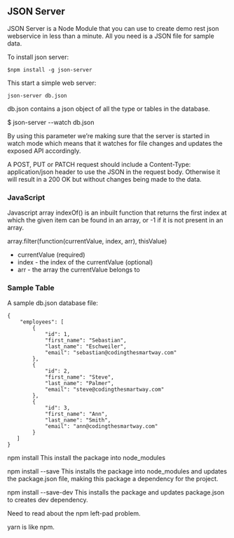 ## JSON Server

JSON Server is a Node Module that you can use to create demo rest json webservice in less than a minute. All you need is a JSON file for sample data.

To install json server:  
    
    $npm install -g json-server
    

This start a simple web server:
    
    json-server db.json
    
db.json contains a json object of all the type or tables in the database.


$ json-server --watch db.json

By using this parameter we’re making sure that the server is started in watch mode which means that it watches for file changes and updates the exposed API accordingly.

A POST, PUT or PATCH request should include a Content-Type: application/json header to use the JSON in the request body. Otherwise it will result in a 200 OK but without changes being made to the data.

### JavaScript

Javascript array indexOf() is an inbuilt function that returns the first index at which the given item can be found in an array, or -1 if it is not present in an array.

array.filter(function(currentValue, index, arr), thisValue)

* currentValue (required)
* index - the index of the currentValue (optional)
* arr - the array the currentValue belongs to


### Sample Table ###
A sample db.json database file:  

    {
        "employees": [
            {
                "id": 1,
                "first_name": "Sebastian",
                "last_name": "Eschweiler",
                "email": "sebastian@codingthesmartway.com"
            },
            {
                "id": 2,
                "first_name": "Steve",
                "last_name": "Palmer",
                "email": "steve@codingthesmartway.com"
            },
            {
                "id": 3,
                "first_name": "Ann",
                "last_name": "Smith",
                "email": "ann@codingthesmartway.com"
            }
       ] 
    }


npm install <package> This install the package into node_modules
  
npm install --save <package> This installs the package into node_modules and updates the package.json file, making this package a dependency for the project.
  
npm install --save-dev <package>  This installs the package and updates package.json to creates dev dependency.

Need to read about the npm left-pad problem.

yarn is like npm.


